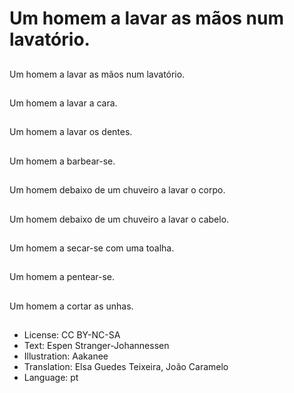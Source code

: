 # Um homem a lavar as mãos num lavatório.

##
Um homem a lavar as mãos num lavatório.

##
Um homem a lavar a cara.

##
Um homem a lavar os dentes.

##
Um homem a barbear-se.

##
Um homem debaixo de um chuveiro a lavar o corpo.

##
Um homem debaixo de um chuveiro a lavar o cabelo.

##
Um homem a secar-se com uma toalha.

##
Um homem a pentear-se.

##
Um homem a cortar as unhas.

##
* License: CC BY-NC-SA
* Text: Espen Stranger-Johannessen
* Illustration: Aakanee
* Translation: Elsa Guedes Teixeira, João Caramelo
* Language: pt

